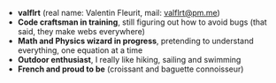 - **valflrt** (real name: Valentin Fleurit, mail: valflrt@pm.me)
- **Code craftsman in training**, still figuring out how to avoid bugs (that said, they make webs everywhere)
- **Math and Physics wizard in progress**, pretending to understand everything, one equation at a time
- **Outdoor enthusiast**, I really like hiking, sailing and swimming
- **French and proud to be** (croissant and baguette connoisseur)
